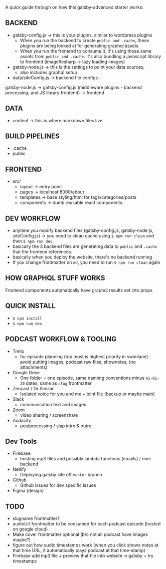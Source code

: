 A quick guide through on how this gatsby-advanced starter works:

## BACKEND

- gatsby-config.js -> this is your plugins, similar to wordpress plugins
  - When you run the backend to create `public and .cache`, these plugins are being looked at for generating graphql assets
  - When you run the frontend to consume it, it's using those same assets from `public and .cache`. It's also bundling a javascript library to frontend (imageResharp -> lazy loading images)
- gatsby-node.js -> this is the settings to point your data sources, 
  - also includes graphql setup
- data/siteConfig.js -> backend file configs

gatsby-node.js -> gatsby-config.js (middleware plugins - backend processing, and JS library frontend) -> frontend

## DATA

- content -> this is where markdown files live

## BUILD PIPELINES

- .cache 
- public 

## FRONTEND

- src/
  - layout -> entry point
  - pages -> localhost:8000/about
  - templates -> base styling/html for tags/categories/posts
  - components -> dumb reusable react components

## DEV WORKFLOW

- anytime you modify backend files (gatsby-config.js, gatsby-node.js, siteConfig.js) -> you need to clean cache using `$ npm run clean` and then `$ npm run dev`
- basically the 3 backend files are generating data to `public` and `.cache` that the frontend references.
- basically when you deploy the website, there's no backend running
- If you change frontmatter on `md`, you need to run `$ npm run clean` again

## HOW GRAPHQL STUFF WORKS

Frontend components automatically have graphql results set into props

## QUICK INSTALL

- `$ npm install`
- `$ npm run dev`

## PODCAST WORKFLOW & TOOLING

- Trello
  - for episode planning (top most is highest priority in swimlane) - avoid putting images, podcast raw files, shownotes, (no attachments)
- Google Drive
  - One folder = one episode, same namimg conventions minus `01-01-20` dates, same as `slug` frontmatter
- Zencast / Or Similar
  - Isolated voice for you and me + joint file (backup or maybe main)
- Slack
  - communication text and images
- Zoom
  - video sharing / screenshare
- Audacity
  - postprocessing / slap intro & outro

## Dev Tools

- Firebase
  - hosting mp3 files and possibly lambda functions (emails) / mini backend
- Netlify
  - Deploying gatsby site off `master` branch
- Github
  - Github issues for dev specific issues
- Figma (design)

## TODO

- slugname frontmatter?
- audioUrl frontmatter to be consumed for each podcast episode (hosted on google cloud)
- Make cover frontmatter optional (b/c not all podcast have images maybe?)
- figure out how audio timestamps work (when you click shows notes at that time URL, it automatically plays podcast at that time-stamp)
- Firebase add mp3 file + preview that file into website in gatsby + try timestamps
